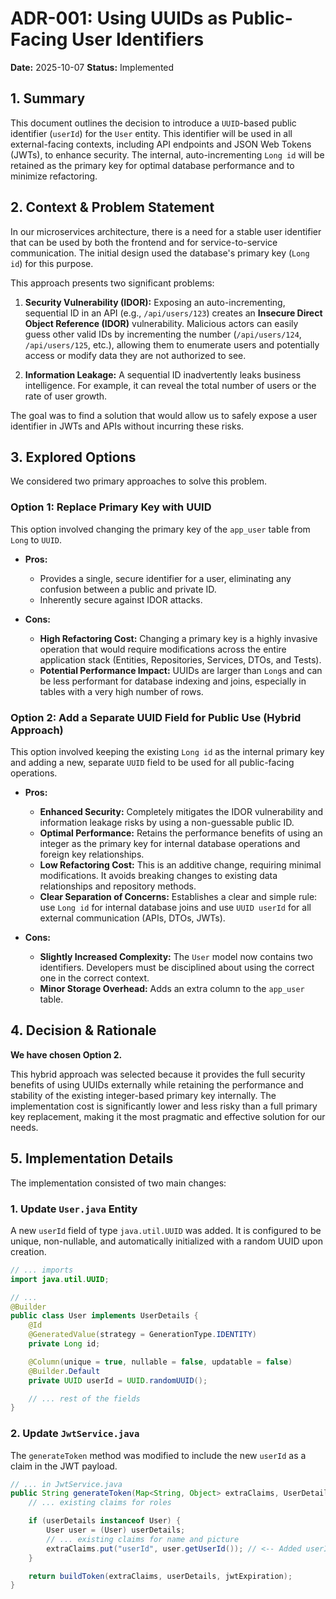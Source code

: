 # ADR-001: Using UUIDs as Public-Facing User Identifiers

**Date:** 2025-10-07
**Status:** Implemented

## 1. Summary

This document outlines the decision to introduce a `UUID`-based public identifier (`userId`) for the `User` entity. This identifier will be used in all external-facing contexts, including API endpoints and JSON Web Tokens (JWTs), to enhance security. The internal, auto-incrementing `Long id` will be retained as the primary key for optimal database performance and to minimize refactoring.

## 2. Context & Problem Statement

In our microservices architecture, there is a need for a stable user identifier that can be used by both the frontend and for service-to-service communication. The initial design used the database's primary key (`Long id`) for this purpose.

This approach presents two significant problems:

1.  **Security Vulnerability (IDOR):** Exposing an auto-incrementing, sequential ID in an API (e.g., `/api/users/123`) creates an **Insecure Direct Object Reference (IDOR)** vulnerability. Malicious actors can easily guess other valid IDs by incrementing the number (`/api/users/124`, `/api/users/125`, etc.), allowing them to enumerate users and potentially access or modify data they are not authorized to see.

2.  **Information Leakage:** A sequential ID inadvertently leaks business intelligence. For example, it can reveal the total number of users or the rate of user growth.

The goal was to find a solution that would allow us to safely expose a user identifier in JWTs and APIs without incurring these risks.

## 3. Explored Options

We considered two primary approaches to solve this problem.

### Option 1: Replace Primary Key with UUID

This option involved changing the primary key of the `app_user` table from `Long` to `UUID`.

- **Pros:**

  - Provides a single, secure identifier for a user, eliminating any confusion between a public and private ID.
  - Inherently secure against IDOR attacks.

- **Cons:**
  - **High Refactoring Cost:** Changing a primary key is a highly invasive operation that would require modifications across the entire application stack (Entities, Repositories, Services, DTOs, and Tests).
  - **Potential Performance Impact:** UUIDs are larger than `Long`s and can be less performant for database indexing and joins, especially in tables with a very high number of rows.

### Option 2: Add a Separate UUID Field for Public Use (Hybrid Approach)

This option involved keeping the existing `Long id` as the internal primary key and adding a new, separate `UUID` field to be used for all public-facing operations.

- **Pros:**

  - **Enhanced Security:** Completely mitigates the IDOR vulnerability and information leakage risks by using a non-guessable public ID.
  - **Optimal Performance:** Retains the performance benefits of using an integer as the primary key for internal database operations and foreign key relationships.
  - **Low Refactoring Cost:** This is an additive change, requiring minimal modifications. It avoids breaking changes to existing data relationships and repository methods.
  - **Clear Separation of Concerns:** Establishes a clear and simple rule: use `Long id` for internal database joins and use `UUID userId` for all external communication (APIs, DTOs, JWTs).

- **Cons:**
  - **Slightly Increased Complexity:** The `User` model now contains two identifiers. Developers must be disciplined about using the correct one in the correct context.
  - **Minor Storage Overhead:** Adds an extra column to the `app_user` table.

## 4. Decision & Rationale

**We have chosen Option 2.**

This hybrid approach was selected because it provides the full security benefits of using UUIDs externally while retaining the performance and stability of the existing integer-based primary key internally. The implementation cost is significantly lower and less risky than a full primary key replacement, making it the most pragmatic and effective solution for our needs.

## 5. Implementation Details

The implementation consisted of two main changes:

### 1. Update `User.java` Entity

A new `userId` field of type `java.util.UUID` was added. It is configured to be unique, non-nullable, and automatically initialized with a random UUID upon creation.

```java
// ... imports
import java.util.UUID;

// ...
@Builder
public class User implements UserDetails {
    @Id
    @GeneratedValue(strategy = GenerationType.IDENTITY)
    private Long id;

    @Column(unique = true, nullable = false, updatable = false)
    @Builder.Default
    private UUID userId = UUID.randomUUID();

    // ... rest of the fields
}
```

### 2. Update `JwtService.java`

The `generateToken` method was modified to include the new `userId` as a claim in the JWT payload.

```java
// ... in JwtService.java
public String generateToken(Map<String, Object> extraClaims, UserDetails userDetails) {
    // ... existing claims for roles

    if (userDetails instanceof User) {
        User user = (User) userDetails;
        // ... existing claims for name and picture
        extraClaims.put("userId", user.getUserId()); // <-- Added userId to JWT
    }

    return buildToken(extraClaims, userDetails, jwtExpiration);
}
```
